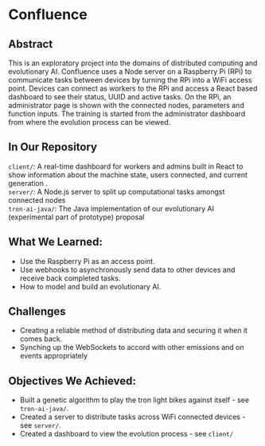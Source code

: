# Confluence

## Abstract
This is an exploratory project into the domains of distributed computing and evolutionary AI. 
Confluence uses a Node server on a Raspberry Pi (RPi) to communicate tasks between devices by turning the RPi into a WiFi access point.
Devices can connect as workers to the RPi and access a React based dashboard to see their status, UUID and active tasks. 
On the RPi, an administrator page is shown with the connected nodes, parameters and function inputs. 
The training is started from the administrator dashboard from where the evolution process can be viewed.

## In Our Repository
`client/`: A real-time dashboard for workers and admins built in React to show information about the machine state, users connected, and current generation .  
`server/`: A Node.js server to split up computational tasks amongst connected nodes   
`tron-ai-java/`: The Java implementation of our evolutionary AI (experimental part of prototype)
proposal  

## What We Learned:
- Use the Raspberry Pi as an access point.
- Use webhooks to asynchronously send data to other devices and receive back completed tasks.
- How to model and build an evolutionary AI.

## Challenges
- Creating a reliable method of distributing data and securing it when it comes back.
- Synching up the WebSockets to accord with other emissions and on events appropriately

## Objectives We Achieved:
- Built a genetic algorithm to play the tron light bikes against itself - see `tron-ai-java/`.
- Created a server to distribute tasks across WiFi connected devices - see `server/`.
- Created a dashboard to view the evolution process  - see `client/`
